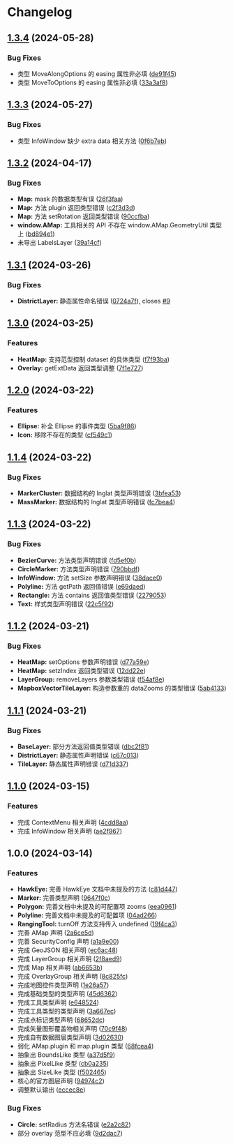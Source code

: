 # Changelog

## [1.3.4](https://github.com/xyy94813/amap-jsapi-v2-types/compare/v1.3.3...v1.3.4) (2024-05-28)


### Bug Fixes

* 类型 MoveAlongOptions 的 easing 属性非必填 ([de91f45](https://github.com/xyy94813/amap-jsapi-v2-types/commit/de91f45930a186fb77be3be4c2842576cbd448e1))
* 类型 MoveToOptions 的 easing 属性非必填 ([33a3af8](https://github.com/xyy94813/amap-jsapi-v2-types/commit/33a3af8eff9015f1ce7520dc7aa9e443535d0280))

## [1.3.3](https://github.com/xyy94813/amap-jsapi-v2-types/compare/v1.3.2...v1.3.3) (2024-05-27)


### Bug Fixes

* 类型 InfoWindow 缺少 extra data 相关方法 ([0f6b7eb](https://github.com/xyy94813/amap-jsapi-v2-types/commit/0f6b7eb837d2276493489591867d31bb7ff19125))

## [1.3.2](https://github.com/xyy94813/amap-jsapi-v2-types/compare/v1.3.1...v1.3.2) (2024-04-17)


### Bug Fixes

* **Map:** mask 的数据类型有误 ([26f3faa](https://github.com/xyy94813/amap-jsapi-v2-types/commit/26f3faa052782957c6ade7bda50e669899d028e9))
* **Map:** 方法 plugin 返回类型错误 ([c2f3d3d](https://github.com/xyy94813/amap-jsapi-v2-types/commit/c2f3d3dd6bcc5bc2d52363918168b3888745c717))
* **Map:** 方法 setRotation 返回类型错误 ([90ccfba](https://github.com/xyy94813/amap-jsapi-v2-types/commit/90ccfba6c36e926f7839f91b39ab0b3d0d4d9aa8))
* **window.AMap:** 工具相关的 API 不存在 window.AMap.GeometryUtil 类型上 ([bd894e1](https://github.com/xyy94813/amap-jsapi-v2-types/commit/bd894e1567b5a3a0488344020c363ce152f08333))
* 未导出 LabelsLayer ([39a14cf](https://github.com/xyy94813/amap-jsapi-v2-types/commit/39a14cf42dc5c8cab1c389daa8c44fcdc7f11351))

## [1.3.1](https://github.com/xyy94813/amap-jsapi-v2-types/compare/v1.3.0...v1.3.1) (2024-03-26)


### Bug Fixes

* **DistrictLayer:** 静态属性命名错误 ([0724a7f](https://github.com/xyy94813/amap-jsapi-v2-types/commit/0724a7fd62f5092dc0ce9d2832ef5757f4670441)), closes [#9](https://github.com/xyy94813/amap-jsapi-v2-types/issues/9)

## [1.3.0](https://github.com/xyy94813/amap-jsapi-v2-types/compare/v1.2.0...v1.3.0) (2024-03-25)


### Features

* **HeatMap:** 支持范型控制 dataset 的具体类型 ([f7f93ba](https://github.com/xyy94813/amap-jsapi-v2-types/commit/f7f93bac80cee30d36714f4e0fa415f8c564115e))
* **Overlay:** getExtData 返回类型调整 ([7f1e727](https://github.com/xyy94813/amap-jsapi-v2-types/commit/7f1e727e520c522399d072113f1ae4cb0738103a))

## [1.2.0](https://github.com/xyy94813/amap-jsapi-v2-types/compare/v1.1.4...v1.2.0) (2024-03-22)


### Features

* **Ellipse:** 补全 Ellipse 的事件类型 ([5ba9f86](https://github.com/xyy94813/amap-jsapi-v2-types/commit/5ba9f86162c9607fac4182e4267e4bea092c3738))
* **Icon:** 移除不存在的类型 ([cf549c1](https://github.com/xyy94813/amap-jsapi-v2-types/commit/cf549c1af5fdc136b5fcfa074a995b726045d8fb))

## [1.1.4](https://github.com/xyy94813/amap-jsapi-v2-types/compare/v1.1.3...v1.1.4) (2024-03-22)


### Bug Fixes

* **MarkerCluster:** 数据结构的 lnglat 类型声明错误 ([3bfea53](https://github.com/xyy94813/amap-jsapi-v2-types/commit/3bfea535747f91915a3938b4e4577d83d4cc7517))
* **MassMarker:** 数据结构的 lnglat 类型声明错误 ([fc7bea4](https://github.com/xyy94813/amap-jsapi-v2-types/commit/fc7bea468cd876db7cf93876fc79d6cbe92eac1f))

## [1.1.3](https://github.com/xyy94813/amap-jsapi-v2-types/compare/v1.1.2...v1.1.3) (2024-03-22)


### Bug Fixes

* **BezierCurve:** 方法类型声明错误 ([fd5ef0b](https://github.com/xyy94813/amap-jsapi-v2-types/commit/fd5ef0b7e6dd69ea87e30a5adcfab7fd92eba975))
* **CircleMarker:** 方法类型声明错误 ([790bbdf](https://github.com/xyy94813/amap-jsapi-v2-types/commit/790bbdf7c3fab9184f7c7473d4bbad19c0ee22d6))
* **InfoWindow:** 方法 setSize 参数声明错误 ([38dace0](https://github.com/xyy94813/amap-jsapi-v2-types/commit/38dace08418c5e6d88f216f3d11603cf1a429d18))
* **Polyline:** 方法 getPath 返回值错误 ([e69daed](https://github.com/xyy94813/amap-jsapi-v2-types/commit/e69daede28e15a9d9774a085f9341cfb87165acb))
* **Rectangle:** 方法 contains 返回值类型错误 ([2279053](https://github.com/xyy94813/amap-jsapi-v2-types/commit/227905385792c053d5c76c578006641fe46b36c2))
* **Text:** 样式类型声明错误 ([22c5f92](https://github.com/xyy94813/amap-jsapi-v2-types/commit/22c5f92242846b1ddad5336b5683e90322442838))

## [1.1.2](https://github.com/xyy94813/amap-jsapi-v2-types/compare/v1.1.1...v1.1.2) (2024-03-21)


### Bug Fixes

* **HeatMap:** setOptions 参数声明错误 ([d77a59e](https://github.com/xyy94813/amap-jsapi-v2-types/commit/d77a59e5bc9b1b81f1f922bdd6bdde98dbc52834))
* **HeatMap:** setzIndex 返回类型错误 ([12dd22e](https://github.com/xyy94813/amap-jsapi-v2-types/commit/12dd22e2d47d840ba95375077ed8dbdb611d78c5))
* **LayerGroup:** removeLayers 参数类型错误 ([f54af8e](https://github.com/xyy94813/amap-jsapi-v2-types/commit/f54af8ec5018a76978edbd12991cee0ae07e545b))
* **MapboxVectorTileLayer:** 构造参数重的 dataZooms 的类型错误 ([5ab4133](https://github.com/xyy94813/amap-jsapi-v2-types/commit/5ab41337aa3cf37a7fc2a1f5afd78cde08adad42))

## [1.1.1](https://github.com/xyy94813/amap-jsapi-v2-types/compare/v1.1.0...v1.1.1) (2024-03-21)


### Bug Fixes

* **BaseLayer:** 部分方法返回值类型错误 ([dbc2f81](https://github.com/xyy94813/amap-jsapi-v2-types/commit/dbc2f81ffa9bd7b752c290411f7710e392250fc3))
* **DistrictLayer:** 静态属性声明错误 ([c67c013](https://github.com/xyy94813/amap-jsapi-v2-types/commit/c67c0135552f3a1501aa486b3accd2e5dca992ad))
* **TileLayer:** 静态属性声明错误 ([d71d337](https://github.com/xyy94813/amap-jsapi-v2-types/commit/d71d33786cc6d048b958d01fa30c20efc25ff8f1))

## [1.1.0](https://github.com/xyy94813/amap-jsapi-v2-types/compare/v1.0.0...v1.1.0) (2024-03-15)


### Features

* 完成 ContextMenu 相关声明 ([4cdd8aa](https://github.com/xyy94813/amap-jsapi-v2-types/commit/4cdd8aa625ec64a36702a9e6c69022e2713d7341))
* 完成 InfoWindow 相关声明 ([ae2f967](https://github.com/xyy94813/amap-jsapi-v2-types/commit/ae2f96746dad4771cbe50f01980b7376af51f8a2))

## 1.0.0 (2024-03-14)


### Features

* **HawkEye:** 完善 HawkEye 文档中未提及的方法 ([c81d447](https://github.com/xyy94813/amap-jsapi-v2-types/commit/c81d4479d75d1cbf74954132e69fa1f9942487c0))
* **Marker:** 完善类型声明 ([9647f0c](https://github.com/xyy94813/amap-jsapi-v2-types/commit/9647f0ce842d49b1202ab784f34fb44790b76ac7))
* **Polygon:** 完善文档中未提及的可配置项 zooms ([eea0961](https://github.com/xyy94813/amap-jsapi-v2-types/commit/eea09611ab0b158972ac3869cdc7435c6e4fe8aa))
* **Polyline:** 完善文档中未提及的可配置项 ([04ad266](https://github.com/xyy94813/amap-jsapi-v2-types/commit/04ad26607acd52ee8da51737c2c2790b28b2b384))
* **RangingTool:** turnOff 方法支持传入 undefined ([19f4ca3](https://github.com/xyy94813/amap-jsapi-v2-types/commit/19f4ca35f99f030768f9b123bf63d82ffb9c8398))
* 完善 AMap 声明 ([2a6ce5d](https://github.com/xyy94813/amap-jsapi-v2-types/commit/2a6ce5d25aee0b61b8d62a09cb12a92ac904b661))
* 完善 SecurityConfig 声明 ([a1a9e00](https://github.com/xyy94813/amap-jsapi-v2-types/commit/a1a9e001b0defd8761bbc390f18ce1189fed843f))
* 完成 GeoJSON 相关声明 ([ec6ac48](https://github.com/xyy94813/amap-jsapi-v2-types/commit/ec6ac486d40d325b46e72914f2999b2ec4780220))
* 完成 LayerGroup 相关声明 ([2f8aed9](https://github.com/xyy94813/amap-jsapi-v2-types/commit/2f8aed9611ee1ba1aa28630134f0a0b741469442))
* 完成 Map 相关声明 ([ab6653b](https://github.com/xyy94813/amap-jsapi-v2-types/commit/ab6653bc35ec19c177b944daa4969236903629c7))
* 完成 OverlayGroup 相关声明 ([8c825fc](https://github.com/xyy94813/amap-jsapi-v2-types/commit/8c825fc04d23bb5ef319cb9657546d76962c79ab))
* 完成地图控件类型声明 ([1e26a57](https://github.com/xyy94813/amap-jsapi-v2-types/commit/1e26a57aafdc02624fae3cdd637fd0e1a1f1df1f))
* 完成基础类型的类型声明 ([45d6362](https://github.com/xyy94813/amap-jsapi-v2-types/commit/45d6362c16e43a1f9a5d98d529f1f9b67d096c8f))
* 完成工具类型声明 ([e648524](https://github.com/xyy94813/amap-jsapi-v2-types/commit/e6485244e43beca53d221a62f91e5ca5f3ecbd67))
* 完成工具类型的类型声明 ([3a667ec](https://github.com/xyy94813/amap-jsapi-v2-types/commit/3a667ec6a602c69aa6d6ed394f59478b3c6ffd03))
* 完成点标记类型声明 ([68652dc](https://github.com/xyy94813/amap-jsapi-v2-types/commit/68652dcb3227fced1dbba653c8f392ad6e70206e))
* 完成矢量图形覆盖物相关声明 ([70c9f48](https://github.com/xyy94813/amap-jsapi-v2-types/commit/70c9f48944b76f17a105b2f0674d634c13eeaa17))
* 完成自有数据图层类型声明 ([3d02630](https://github.com/xyy94813/amap-jsapi-v2-types/commit/3d02630766cf4dbb1a817c08e06864c7f295e7d9))
* 弱化 AMap.plugin 和 map.plugin 类型 ([68fcea4](https://github.com/xyy94813/amap-jsapi-v2-types/commit/68fcea4d82b99475c1ca701776260cacfe5d25b1))
* 抽象出 BoundsLike 类型 ([a37d5f9](https://github.com/xyy94813/amap-jsapi-v2-types/commit/a37d5f9e571340dfb0cfbbf6cb73f6cf73047488))
* 抽象出 PixelLike 类型 ([cb0a235](https://github.com/xyy94813/amap-jsapi-v2-types/commit/cb0a235bb3b7ef898856d2d56f0154b6a9dfa172))
* 抽象出 SizeLike 类型 ([f502465](https://github.com/xyy94813/amap-jsapi-v2-types/commit/f502465e06838ac2f672800afa8b855cecb418a4))
* 核心的官方图层声明 ([94974c2](https://github.com/xyy94813/amap-jsapi-v2-types/commit/94974c274a4507c35db741677a8bf61c09559cc9))
* 调整默认输出 ([eccec8e](https://github.com/xyy94813/amap-jsapi-v2-types/commit/eccec8e89560ed483a3b300d96a5def996409d6e))


### Bug Fixes

* **Circle:** setRadius 方法名错误 ([e2a2c82](https://github.com/xyy94813/amap-jsapi-v2-types/commit/e2a2c8207d4e0c2de82f1545bf6a6ef0789fa826))
* 部分 overlay 范型不应必填 ([9d2dac7](https://github.com/xyy94813/amap-jsapi-v2-types/commit/9d2dac7813a5a80f2e176f1d27032a11b632ddfe))
